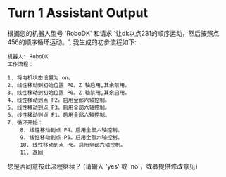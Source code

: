 # Turn 1 Assistant Output

根据您的机器人型号 'RoboDK' 和请求 '让dk以点231的顺序运动，然后按照点456的顺序循环运动。', 我生成的初步流程如下:

```text
机器人: RoboDK  
工作流程：  

1. 将电机状态设置为 on。  
2. 线性移动到初始位置 P0。Z 轴启用,其余禁用。  
3. 线性移动到初始位置 P0。Z 轴禁用,其余启用。  
4. 线性移动到点 P2。启用全部六轴控制。  
5. 线性移动到点 P3。启用全部六轴控制。  
6. 线性移动到点 P1。启用全部六轴控制。  
7. 循环开始：  
    8. 线性移动到点 P4。启用全部六轴控制。  
    9. 线性移动到点 P5。启用全部六轴控制。  
    10. 线性移动到点 P6。启用全部六轴控制。  
    11. 返回
```

您是否同意按此流程继续？ (请输入 'yes' 或 'no'，或者提供修改意见)
